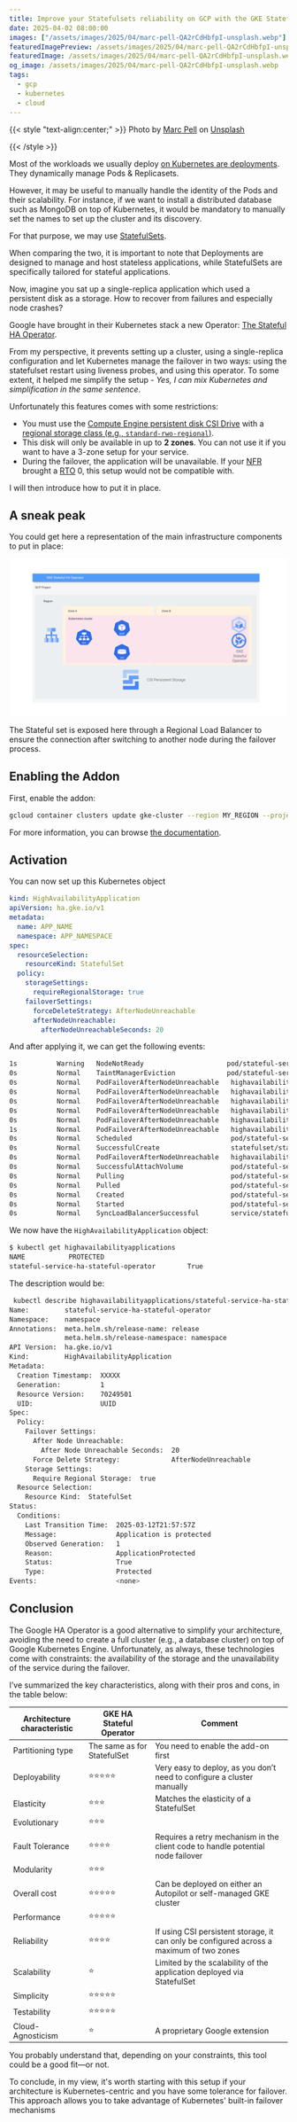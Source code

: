 ```yaml
---
title: Improve your Statefulsets reliability on GCP with the GKE Stateful HA Operator
date: 2025-04-02 08:00:00
images: ["/assets/images/2025/04/marc-pell-QA2rCdHbfpI-unsplash.webp"]
featuredImagePreview: /assets/images/2025/04/marc-pell-QA2rCdHbfpI-unsplash.webp
featuredImage: /assets/images/2025/04/marc-pell-QA2rCdHbfpI-unsplash.webp
og_image: /assets/images/2025/04/marc-pell-QA2rCdHbfpI-unsplash.webp 
tags:
  - gcp
  - kubernetes
  - cloud
---
```


{{< style "text-align:center;" >}}
Photo by <a href="https://unsplash.com/@blinky264?utm_content=creditCopyText&utm_medium=referral&utm_source=unsplash">Marc Pell</a> on <a href="https://unsplash.com/photos/a-red-and-white-coffee-cup-sitting-on-top-of-a-wooden-table-QA2rCdHbfpI?utm_content=creditCopyText&utm_medium=referral&utm_source=unsplash">Unsplash</a>

{{< /style >}}      


Most of the workloads we usually deploy [on Kubernetes are deployments](https://kubernetes.io/docs/concepts/workloads/controllers/deployment/). 
They dynamically manage Pods & Replicasets.

However, it may be useful to manually handle the identity of the Pods and their scalability. For instance, if we want to install a distributed database such as MongoDB on top of Kubernetes, it would be mandatory to manually set the names to set up the cluster and its discovery.

For that purpose, we may use [StatefulSets](https://kubernetes.io/docs/concepts/workloads/controllers/statefulset/).

When comparing the two, it is important to note that Deployments are designed to manage and host stateless applications, while StatefulSets are specifically tailored for stateful applications.

Now, imagine you sat up a single-replica application which used a persistent disk as a storage. How to recover from failures and especially node crashes?

Google have brought in their Kubernetes stack a new Operator: [The Stateful HA Operator](https://cloud.google.com/kubernetes-engine/docs/how-to/stateful-ha). 

From my perspective, it prevents setting up a cluster, using a single-replica configuration and let Kubernetes manage the failover in two ways: using the statefulset restart using liveness probes, and using this operator. To some extent, it helped me simplify the setup - _Yes, I can mix Kubernetes and simplification in the same sentence_.

Unfortunately this features comes with some restrictions:
- You must use the [Compute Engine persistent disk CSI Drive](https://cloud.google.com/kubernetes-engine/docs/how-to/persistent-volumes/gce-pd-csi-driver) with a [regional storage class (e.g., ``standard-rwo-regional``)](https://cloud.google.com/kubernetes-engine/docs/concepts/persistent-volumes).
- This disk will only be available in up to **2 zones**. You can not use it if you want to have a 3-zone setup for your service.
- During the failover, the application will be unavailable. If your [NFR](https://en.wikipedia.org/wiki/Non-functional_requirement) brought a [RTO](https://en.wikipedia.org/wiki/RTO) 0, this setup would not be compatible with.

I will then introduce how to put it in place.


## A sneak peak

You could get here a representation of the main infrastructure components to put in place:

![Stateful Ha Operator](/assets/images/2025/04/google_cloud_statefulha_operator.svg)

The Stateful set is exposed here through a Regional Load Balancer to ensure the connection after switching to another node during the failover process.

## Enabling the Addon

First, enable the addon:

```bash
gcloud container clusters update gke-cluster --region MY_REGION --project MY_GCP_PROJECT --update-addons=StatefulHA=ENABLED
``` 

For more information, you can browse [the documentation](https://cloud.google.com/kubernetes-engine/docs/how-to/stateful-ha).

## Activation

You can now set up this Kubernetes object 

```yaml
kind: HighAvailabilityApplication
apiVersion: ha.gke.io/v1
metadata:
  name: APP_NAME
  namespace: APP_NAMESPACE
spec:
  resourceSelection:
    resourceKind: StatefulSet
  policy:
    storageSettings:
      requireRegionalStorage: true
    failoverSettings:
      forceDeleteStrategy: AfterNodeUnreachable
      afterNodeUnreachable:
        afterNodeUnreachableSeconds: 20
```

And after applying it, we can get the following events:


```bash
1s          Warning   NodeNotReady                     pod/stateful-service-ha-stateful-operator-0                                                       Node is not ready
0s          Normal    TaintManagerEviction             pod/stateful-service-ha-stateful-operator-0                                                       Marking for deletion Pod namespace/stateful-service-ha-stateful-operator-0
0s          Normal    PodFailoverAfterNodeUnreachable   highavailabilityapplication/stateful-service-ha-stateful-operator                                 Triggering failover for pod stateful-service-ha-stateful-operator-0
0s          Normal    PodFailoverAfterNodeUnreachable   highavailabilityapplication/stateful-service-ha-stateful-operator                                 Triggering failover for pod stateful-service-ha-stateful-operator-0
0s          Normal    PodFailoverAfterNodeUnreachable   highavailabilityapplication/stateful-service-ha-stateful-operator                                 Triggering failover for pod stateful-service-ha-stateful-operator-0
0s          Normal    PodFailoverAfterNodeUnreachable   highavailabilityapplication/stateful-service-ha-stateful-operator                                 Triggering failover for pod stateful-service-ha-stateful-operator-0
0s          Normal    PodFailoverAfterNodeUnreachable   highavailabilityapplication/stateful-service-ha-stateful-operator                                 Failover for pod stateful-service-ha-stateful-operator-0 successful
1s          Normal    PodFailoverAfterNodeUnreachable   highavailabilityapplication/stateful-service-ha-stateful-operator                                 Triggering failover for pod stateful-service-ha-stateful-operator-0
0s          Normal    Scheduled                         pod/stateful-service-ha-stateful-operator-0                                                       Successfully assigned namespace/stateful-service-ha-stateful-operator-0 to gke-gke-cluster-dev-node-pool20250114-5e2dc459-pafo
0s          Normal    SuccessfulCreate                  statefulset/stateful-service-ha-stateful-operator                                                 create Pod stateful-service-ha-stateful-operator-0 in StatefulSet stateful-service-ha-stateful-operator successful
0s          Normal    PodFailoverAfterNodeUnreachable   highavailabilityapplication/stateful-service-ha-stateful-operator                                 Triggering failover for pod stateful-service-ha-stateful-operator-0
0s          Normal    SuccessfulAttachVolume            pod/stateful-service-ha-stateful-operator-0                                                       AttachVolume.Attach succeeded for volume "pvc-8839935b-6637-4f70-b5b8-17e2bbf31b04"
0s          Normal    Pulling                           pod/stateful-service-ha-stateful-operator-0                                                       Pulling image "DOCKER_IMAGE"
0s          Normal    Pulled                            pod/stateful-service-ha-stateful-operator-0                                                       Successfully pulled image "DOCKER_IMAGE" in 694ms (694ms including waiting). Image size: XXXX bytes.
0s          Normal    Created                           pod/stateful-service-ha-stateful-operator-0                                                       Created container stateful-service-ha-stateful-operator
0s          Normal    Started                           pod/stateful-service-ha-stateful-operator-0                                                       Started container stateful-service-ha-stateful-operator
0s          Normal    SyncLoadBalancerSuccessful        service/stateful-service-ha-stateful-operator                                                     Successfully ensured IPv4 External LoadBalancer resources
```

We now have the ``HighAvailabilityApplication`` object:

```bash
$ kubectl get highavailabilityapplications
NAME           PROTECTED
stateful-service-ha-stateful-operator        True
```

The description would be:

```bash
 kubectl describe highavailabilityapplications/stateful-service-ha-stateful-operator
Name:         stateful-service-ha-stateful-operator
Namespace:    namespace
Annotations:  meta.helm.sh/release-name: release
              meta.helm.sh/release-namespace: namespace
API Version:  ha.gke.io/v1
Kind:         HighAvailabilityApplication
Metadata:
  Creation Timestamp:  XXXXX
  Generation:          1
  Resource Version:    70249501
  UID:                 UUID
Spec:
  Policy:
    Failover Settings:
      After Node Unreachable:
        After Node Unreachable Seconds:  20
      Force Delete Strategy:             AfterNodeUnreachable
    Storage Settings:
      Require Regional Storage:  true
  Resource Selection:
    Resource Kind:  StatefulSet
Status:
  Conditions:
    Last Transition Time:  2025-03-12T21:57:57Z
    Message:               Application is protected
    Observed Generation:   1
    Reason:                ApplicationProtected
    Status:                True
    Type:                  Protected
Events:                    <none>
```

## Conclusion
The Google HA Operator is a good alternative to simplify your architecture, avoiding the need to create a full cluster (e.g., a database cluster) on top of Google Kubernetes Engine. Unfortunately, as always, these technologies come with constraints: the availability of the storage and the unavailability of the service during the failover.

I’ve summarized the key characteristics, along with their pros and cons, in the table below:

|Architecture characteristic   | GKE HA Stateful Operator| Comment |
|---|---|---| 
|Partitioning type   | The same as for StatefulSet | You need to enable the add-on first|
|Deployability   | ⭐⭐⭐⭐⭐ | Very easy to deploy, as you don’t need to configure a cluster manually |
|Elasticity   | ⭐⭐⭐ | Matches the elasticity of a StatefulSet |
|Evolutionary   | ⭐⭐⭐ |  |
|Fault Tolerance   | ⭐⭐⭐⭐ | Requires a retry mechanism in the client code to handle potential node failover  |
|Modularity   | ⭐⭐⭐  |  |
|Overall cost   | ⭐⭐⭐⭐⭐| Can be deployed on either an Autopilot or self-managed GKE cluster |
|Performance   | ⭐⭐⭐⭐⭐|  |
|Reliability   | ⭐⭐⭐⭐| If using CSI persistent storage, it can only be configured across a maximum of two zones |
|Scalability   | ⭐| Limited by the scalability of the application deployed via StatefulSet |
|Simplicity   | ⭐⭐⭐⭐⭐| |
|Testability   |⭐⭐⭐⭐⭐| |
|Cloud-Agnosticism   |⭐| A proprietary Google extension |

You probably understand that, depending on your constraints, this tool could be a good fit—or not.

To conclude, in my view, it's worth starting with this setup if your architecture is Kubernetes-centric and you have some tolerance for failover. This approach allows you to take advantage of Kubernetes' built-in failover mechanisms